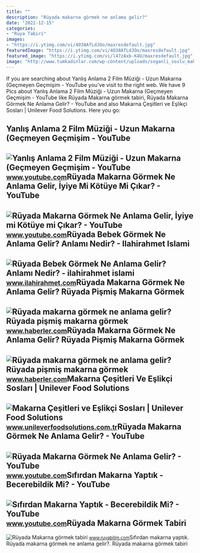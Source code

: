 ```yaml
---
title: ""
description: "Rüyada makarna görmek ne anlama gelir?"
date: "2022-12-15"
categories:
- "Ruya Tabiri"
images:
- "https://i.ytimg.com/vi/4O38AfLdJOo/maxresdefault.jpg"
featuredImage: "https://i.ytimg.com/vi/4O38AfLdJOo/maxresdefault.jpg"
featured_image: "https://i.ytimg.com/vi/l47zAxb-K4U/maxresdefault.jpg"
image: "http://www.tumkadinlar.com/wp-content/uploads/soganli_soslu_makarna.jpg"
---
```


If you are searching about Yanlış Anlama 2 Film Müziği - Uzun Makarna (Geçmeyen Geçmişim - YouTube you've visit to the right web. We have 9 Pics about Yanlış Anlama 2 Film Müziği - Uzun Makarna (Geçmeyen Geçmişim - YouTube like Rüyada Makarna görmek tabiri, Rüyada Makarna Görmek Ne Anlama Gelir? - YouTube and also Makarna Çeşitleri ve Eşlikçi Sosları | Unilever Food Solutions. Here you go:

Yanlış Anlama 2 Film Müziği - Uzun Makarna (Geçmeyen Geçmişim - YouTube
-----------------------------------------------------------------------

 ![Yanlış Anlama 2 Film Müziği - Uzun Makarna (Geçmeyen Geçmişim - YouTube](https://i.ytimg.com/vi/Yxsx5OJaRiU/maxresdefault.jpg) <small>www.youtube.com</small>Rüyada Makarna Görmek Ne Anlama Gelir, İyiye Mi Kötüye Mi Çıkar? - YouTube
--------------------------------------------------------------------------

 ![Rüyada Makarna Görmek Ne Anlama Gelir, İyiye mi Kötüye mi Çıkar? - YouTube](https://i.ytimg.com/vi/DskeDN5_0Cw/maxresdefault.jpg) <small>www.youtube.com</small>Rüyada Bebek Görmek Ne Anlama Gelir? Anlamı Nedir? - Ilahirahmet Islami
-----------------------------------------------------------------------

 ![Rüyada Bebek Görmek Ne Anlama Gelir? Anlamı Nedir? - ilahirahmet islami](https://www.ilahirahmet.com/wp-content/uploads/2015/11/Rüyada-Bebek-Görmek-Ne-Anlama-Gelir.jpg) <small>www.ilahirahmet.com</small>Rüyada Makarna Görmek Ne Anlama Gelir? Rüyada Pişmiş Makarna Görmek
-------------------------------------------------------------------

 ![Rüyada makarna görmek ne anlama gelir? Rüyada pişmiş makarna görmek](https://i.hbrcdn.com/haber/2022/10/04/ruyada-makarna-gormek-ne-anlama-gelir-ruyada-15334115_1039_m.jpg) <small>www.haberler.com</small>Rüyada Makarna Görmek Ne Anlama Gelir? Rüyada Pişmiş Makarna Görmek
-------------------------------------------------------------------

 ![Rüyada makarna görmek ne anlama gelir? Rüyada pişmiş makarna görmek](https://i.hbrcdn.com/haber/2022/10/04/ruyada-makarna-gormek-ne-anlama-gelir-ruyada-15334115_9499_amp.jpg) <small>www.haberler.com</small>Makarna Çeşitleri Ve Eşlikçi Sosları | Unilever Food Solutions
--------------------------------------------------------------

 ![Makarna Çeşitleri ve Eşlikçi Sosları | Unilever Food Solutions](https://www.unileverfoodsolutions.com.tr/konsept-uygulamalarimiz/leziz-makarnalar/menulerin-vazgecilmezi-makarna-cesitleri/jcr:content/parsys/content/textimage_1588320095_716914658/image.img.png/1641325179321.png) <small>www.unileverfoodsolutions.com.tr</small>Rüyada Makarna Görmek Ne Anlama Gelir? - YouTube
------------------------------------------------

 ![Rüyada Makarna Görmek Ne Anlama Gelir? - YouTube](https://i.ytimg.com/vi/4O38AfLdJOo/maxresdefault.jpg) <small>www.youtube.com</small>Sıfırdan Makarna Yaptık - Becerebildik Mi? - YouTube
----------------------------------------------------

 ![Sıfırdan Makarna Yaptık - Becerebildik Mi? - YouTube](https://i.ytimg.com/vi/l47zAxb-K4U/maxresdefault.jpg) <small>www.youtube.com</small>Rüyada Makarna Görmek Tabiri
----------------------------

 ![Rüyada Makarna görmek tabiri](http://www.tumkadinlar.com/wp-content/uploads/soganli_soslu_makarna.jpg) <small>www.ruyabilim.com</small>Sıfırdan makarna yaptık. Rüyada makarna görmek ne anlama gelir?. Rüyada makarna görmek tabiri
